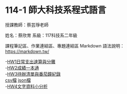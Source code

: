 # 114-1 師大科技系程式語言
授課教師：蔡芸琤老師

姓名：蔡欣育
系級：117科技系二年級

課程筆記區、作業連結區、專題連結區
Markdown 語法說明：https://markdown.tw/

-[HW1日常支出速算與分攤](https://github.com/41371112h/114-1/blob/main/HW1_%E6%97%A5%E5%B8%B8%E6%94%AF%E5%87%BA%E9%80%9F%E7%AE%97%E8%88%87%E5%88%86%E6%94%A4.ipynb)  
-[HW2成績一本通](https://github.com/41371112h/114-1/blob/e662ce25b740a55bc9d371f6ced808faa61ccb94/HW2%E6%88%90%E7%B8%BE%E4%B8%80%E6%9C%AC%E9%80%9A.ipynb)  
-[HW3待辦清單與番茄鐘紀錄](https://github.com/41371112h/114-1/blob/fac9959d1361165264ca14bb96322f23975b9349/HW3_%E5%BE%85%E8%BE%A6%E6%B8%85%E5%96%AE%E8%88%87%E7%95%AA%E8%8C%84%E9%90%98%E7%B4%80%E9%8C%84.ipynb)  
[csv檔](https://github.com/41371112h/114-1/blob/638f79450b0414578476172464a5dc916045767e/tasks_20251026_173648.csv)
[json檔](https://github.com/41371112h/114-1/blob/638f79450b0414578476172464a5dc916045767e/tasks_20251026_173648.json)  
-[HW4文字資料小分析](https://github.com/41371112h/114-1/blob/2020612a9113b1d38db9770d8735b3a299aa9915/HW4%E6%96%87%E5%AD%97%E8%B3%87%E6%96%99%E5%B0%8F%E5%88%86%E6%9E%90.ipynb)
